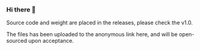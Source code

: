 ### Hi there 👋

Source code and weight are placed in the releases, please check the v1.0.

The files has been uploaded to the anonymous link here, and will be open-sourced upon acceptance. 

